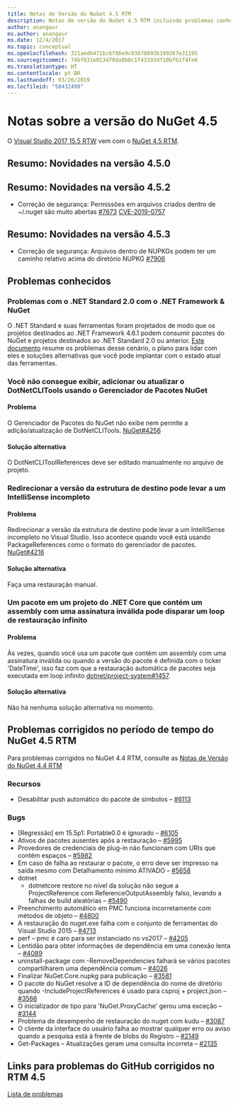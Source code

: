```yaml
---
title: Notas de Versão do NuGet 4.5 RTM
description: Notas de versão do NuGet 4.5 RTM incluindo problemas conhecidos, correções de bugs, recursos adicionados e DCRs.
author: anangaur
ms.author: anangaur
ms.date: 12/4/2017
ms.topic: conceptual
ms.openlocfilehash: 321aedb471bc6f86e9c03878093b199267e31195
ms.sourcegitcommit: 74bf831e013470da8b0c1f43193df10bfb1f4fe6
ms.translationtype: HT
ms.contentlocale: pt-BR
ms.lasthandoff: 03/26/2019
ms.locfileid: "58432498"
---
```

# <a name="nuget-45-release-notes"></a>Notas sobre a versão do NuGet 4.5

O [Visual Studio 2017 15.5 RTW](https://www.visualstudio.com/news/releasenotes/vs2017-relnotes) vem com o [NuGet 4.5 RTM](https://dist.nuget.org/win-x86-commandline/v4.5.0/nuget.exe).

## <a name="summary-whats-new-in-450"></a>Resumo: Novidades na versão 4.5.0

## <a name="summary-whats-new-in-452"></a>Resumo: Novidades na versão 4.5.2

* Correção de segurança: Permissões em arquivos criados dentro de ~/.nuget são muito abertas [#7673](https://github.com/NuGet/Home/issues/7673) [CVE-2019-0757](https://portal.msrc.microsoft.com/en-us/security-guidance/advisory/CVE-2019-0757)

## <a name="summary-whats-new-in-453"></a>Resumo: Novidades na versão 4.5.3

* Correção de segurança: Arquivos dentro de NUPKGs podem ter um caminho relativo acima do diretório NUPKG [#7906](https://github.com/NuGet/Home/issues/7906)

## <a name="known-issues"></a>Problemas conhecidos

### <a name="issues-with-net-standard-20-with-net-framework--nuget"></a>Problemas com o .NET Standard 2.0 com o .NET Framework & NuGet 

O .NET Standard e suas ferramentas foram projetados de modo que os projetos destinados ao .NET Framework 4.6.1 podem consumir pacotes do NuGet e projetos destinados ao .NET Standard 2.0 ou anterior. [Este documento](https://github.com/dotnet/standard/issues/481) resume os problemas desse cenário, o plano para lidar com eles e soluções alternativas que você pode implantar com o estado atual das ferramentas.

### <a name="you-are-unable-to-view-add-or-update-dotnetclitools-using-nuget-package-manager"></a>Você não consegue exibir, adicionar ou atualizar o DotNetCLITools usando o Gerenciador de Pacotes NuGet

#### <a name="issue"></a>Problema

O Gerenciador de Pacotes do NuGet não exibe nem permite a adição/atualização de DotNetCLITools. [NuGet#4256](https://github.com/NuGet/Home/issues/4256)

#### <a name="workaround"></a>Solução alternativa

O DotNetCLIToolReferences deve ser editado manualmente no arquivo de projeto.

### <a name="retargeting-target-framework-version-may-lead-to-incomplete-intellisense"></a>Redirecionar a versão da estrutura de destino pode levar a um IntelliSense incompleto

#### <a name="issue"></a>Problema

Redirecionar a versão da estrutura de destino pode levar a um IntelliSense incompleto no Visual Studio. Isso acontece quando você está usando PackageReferences como o formato do gerenciador de pacotes. [NuGet#4216](https://github.com/NuGet/Home/issues/4216)

#### <a name="workaround"></a>Solução alternativa

Faça uma restauração manual.

### <a name="a-package-in-a-net-core-project-that-contains-an-assembly-with-an-invalid-signature-can-trigger-an-infinite-restore-loop"></a>Um pacote em um projeto do .NET Core que contém um assembly com uma assinatura inválida pode disparar um loop de restauração infinito

#### <a name="issue"></a>Problema

Às vezes, quando você usa um pacote que contém um assembly com uma assinatura inválida ou quando a versão do pacote é definida com o ticker 'DateTime', isso faz com que a restauração automática de pacotes seja executada em loop infinito [dotnet/project-system#1457](https://github.com/dotnet/project-system/issues/1457).

#### <a name="workaround"></a>Solução alternativa

Não há nenhuma solução alternativa no momento.

## <a name="issues-fixed-in-nuget-45-rtm-timeframe"></a>Problemas corrigidos no período de tempo do NuGet 4.5 RTM

Para problemas corrigidos no NuGet 4.4 RTM, consulte as [Notas de Versão do NuGet 4.4 RTM](../release-notes/nuget-4.4-RTM.md) 

### <a name="features"></a>Recursos

- Desabilitar push automático do pacote de símbolos – [#6113](https://github.com/NuGet/Home/issues/6113)

### <a name="bugs"></a>Bugs

- [Regressão] em 15.5p1: Portable0.0 é ignorado – [#6105](https://github.com/NuGet/Home/issues/6105)
- Ativos de pacotes ausentes após a restauração – [#5995](https://github.com/NuGet/Home/issues/5995)
- Provedores de credenciais de plug-in não funcionam com URIs que contém espaços – [#5982](https://github.com/NuGet/Home/issues/5982)
- Em caso de falha ao restaurar o pacote, o erro deve ser impresso na saída mesmo com Detalhamento mínimo ATIVADO – [#5658](https://github.com/NuGet/Home/issues/5658)
- dotnet
  - dotnetcore restore no nível da solução não segue a ProjectReference com ReferenceOutputAssembly falso, levando a falhas de build aleatórias – [#5490](https://github.com/NuGet/Home/issues/5490)
- Preenchimento automático em PMC funciona incorretamente com métodos de objeto – [#4800](https://github.com/NuGet/Home/issues/4800)
- A restauração do nuget.exe falha com o conjunto de ferramentas do Visual Studio 2015 – [#4713](https://github.com/NuGet/Home/issues/4713)
- perf – pmc é caro para ser instanciado no vs2017 – [#4205](https://github.com/NuGet/Home/issues/4205)
- Lentidão para obter informações de dependência em uma conexão lenta – [#4089](https://github.com/NuGet/Home/issues/4089)
- uninstall-package com -RemoveDependencies falhará se vários pacotes compartilharem uma dependência comum – [#4026](https://github.com/NuGet/Home/issues/4026)
- Finalizar NuGet.Core.nupkg para publicação – [#3581](https://github.com/NuGet/Home/issues/3581)
- O pacote do NuGet resolve a ID de dependência do nome de diretório quando -IncludeProjectReferences é usado para csproj + project.json – [#3566](https://github.com/NuGet/Home/issues/3566)
- O inicializador de tipo para 'NuGet.ProxyCache' gerou uma exceção – [#3144](https://github.com/NuGet/Home/issues/3144)
- Problema de desempenho de restauração do nuget com kudu – [#3087](https://github.com/NuGet/Home/issues/3087)
- O cliente da interface do usuário falha ao mostrar qualquer erro ou aviso quando a pesquisa está à frente de blobs do Registro – [#2149](https://github.com/NuGet/Home/issues/2149)
- Get-Packages – Atualizações geram uma consulta incorreta – [#2135](https://github.com/NuGet/Home/issues/2135)

## <a name="links-to-github-issues-fixed-in-45-rtm"></a>Links para problemas do GitHub corrigidos no RTM 4.5

[Lista de problemas](https://github.com/NuGet/Home/issues?q=is%3Aissue+milestone%3A4.5+is%3Aclosed)
